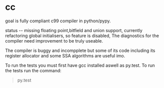 cc
==

goal is fully compliant c99 compiler in python/pypy. 


status -- missing floating point,bitfield and union support, currently refactoring global initialisers, so feature is disabled,
The diagnostics for the compiler need improvement to be truly useable.

The compiler is buggy and incompplete but some of its code including its register allocator and some SSA algorithms are 
useful imo.


To run the tests you must first have gcc installed aswell as py.test. 
To run the tests run the command:
>py.test
